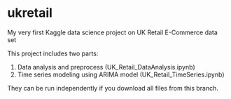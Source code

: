 # ukretail
My very first Kaggle data science project on UK Retail E-Commerce data set

This project includes two parts:

1. Data analysis and preprocess (UK_Retail_DataAnalysis.ipynb)
2. Time series modeling using ARIMA model (UK_Retail_TimeSeries.ipynb)

They can be run independently if you download all files from this branch.